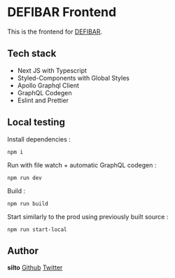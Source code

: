 # DEFIBAR Frontend

This is the frontend for [DEFIBAR](https://defibar.finance).

## Tech stack

- Next JS with Typescript
- Styled-Components with Global Styles
- Apollo Graphql Client
- GraphQL Codegen
- Eslint and Prettier

## Local testing

Install dependencies :

```
npm i
```

Run with file watch + automatic GraphQL codegen :

```
npm run dev
```

Build :

```
npm run build
```

Start similarly to the prod using previously built source :

```
npm run start-local
```

## Author

**silto** [Github](https://github.com/silto) [Twitter](https://twitter.com/_silto_)
